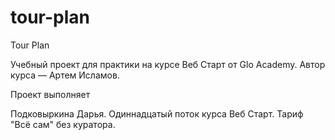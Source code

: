 # tour-plan

Tour Plan

Учебный проект для практики на курсе Веб Старт от Glo Academy. Автор курса — Артем Исламов.

Проект выполняет

Подковыркина Дарья. Одиннадцатый поток курса Веб Старт. Тариф "Всё сам" без куратора.

